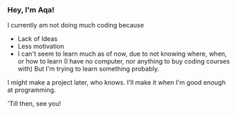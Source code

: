 ### Hey, I'm Aqa!

I currently am not doing much coding because
 * Lack of Ideas
 * Less motivation
 * I can't seem to learn much as of now, due to not knowing where, when, or how to learn (I have no computer, nor anything to buy coding courses with)
But I'm trying to learn something probably.

I might make a project later, who knows. I'll make it when I'm good enough at programming.

'Till then, see you!
